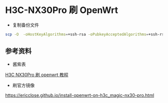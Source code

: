 # H3C-NX30Pro 刷 OpenWrt

- 复制备份文件

```bash
scp -O  -oHostKeyAlgorithms=+ssh-rsa -oPubkeyAcceptedAlgorithms=+ssh-rsa ./uboot.bin  H3C@192.168.124.1:/tmp
```

## 参考资料

- 酱紫表

[H3C NX30Pro 刷 openwrt 教程](https://blog.qust.me/nx30pro)

- 刷官方镜像

https://ericclose.github.io/install-openwrt-on-h3c_magic-nx30-pro.html


